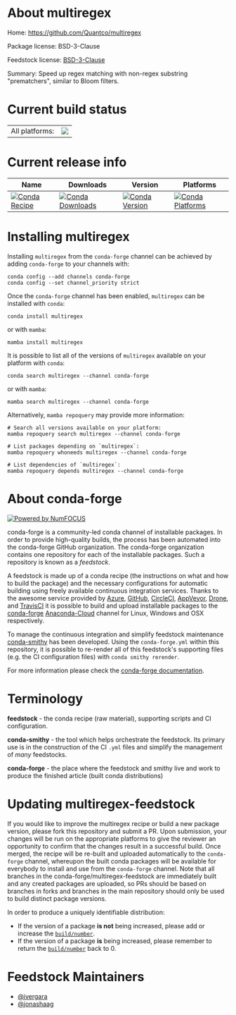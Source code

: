 About multiregex
================

Home: https://github.com/Quantco/multiregex

Package license: BSD-3-Clause

Feedstock license: [BSD-3-Clause](https://github.com/conda-forge/multiregex-feedstock/blob/main/LICENSE.txt)

Summary: Speed up regex matching with non-regex substring "prematchers", similar to Bloom filters.

Current build status
====================


<table><tr><td>All platforms:</td>
    <td>
      <a href="https://dev.azure.com/conda-forge/feedstock-builds/_build/latest?definitionId=16248&branchName=main">
        <img src="https://dev.azure.com/conda-forge/feedstock-builds/_apis/build/status/multiregex-feedstock?branchName=main">
      </a>
    </td>
  </tr>
</table>

Current release info
====================

| Name | Downloads | Version | Platforms |
| --- | --- | --- | --- |
| [![Conda Recipe](https://img.shields.io/badge/recipe-multiregex-green.svg)](https://anaconda.org/conda-forge/multiregex) | [![Conda Downloads](https://img.shields.io/conda/dn/conda-forge/multiregex.svg)](https://anaconda.org/conda-forge/multiregex) | [![Conda Version](https://img.shields.io/conda/vn/conda-forge/multiregex.svg)](https://anaconda.org/conda-forge/multiregex) | [![Conda Platforms](https://img.shields.io/conda/pn/conda-forge/multiregex.svg)](https://anaconda.org/conda-forge/multiregex) |

Installing multiregex
=====================

Installing `multiregex` from the `conda-forge` channel can be achieved by adding `conda-forge` to your channels with:

```
conda config --add channels conda-forge
conda config --set channel_priority strict
```

Once the `conda-forge` channel has been enabled, `multiregex` can be installed with `conda`:

```
conda install multiregex
```

or with `mamba`:

```
mamba install multiregex
```

It is possible to list all of the versions of `multiregex` available on your platform with `conda`:

```
conda search multiregex --channel conda-forge
```

or with `mamba`:

```
mamba search multiregex --channel conda-forge
```

Alternatively, `mamba repoquery` may provide more information:

```
# Search all versions available on your platform:
mamba repoquery search multiregex --channel conda-forge

# List packages depending on `multiregex`:
mamba repoquery whoneeds multiregex --channel conda-forge

# List dependencies of `multiregex`:
mamba repoquery depends multiregex --channel conda-forge
```


About conda-forge
=================

[![Powered by
NumFOCUS](https://img.shields.io/badge/powered%20by-NumFOCUS-orange.svg?style=flat&colorA=E1523D&colorB=007D8A)](https://numfocus.org)

conda-forge is a community-led conda channel of installable packages.
In order to provide high-quality builds, the process has been automated into the
conda-forge GitHub organization. The conda-forge organization contains one repository
for each of the installable packages. Such a repository is known as a *feedstock*.

A feedstock is made up of a conda recipe (the instructions on what and how to build
the package) and the necessary configurations for automatic building using freely
available continuous integration services. Thanks to the awesome service provided by
[Azure](https://azure.microsoft.com/en-us/services/devops/), [GitHub](https://github.com/),
[CircleCI](https://circleci.com/), [AppVeyor](https://www.appveyor.com/),
[Drone](https://cloud.drone.io/welcome), and [TravisCI](https://travis-ci.com/)
it is possible to build and upload installable packages to the
[conda-forge](https://anaconda.org/conda-forge) [Anaconda-Cloud](https://anaconda.org/)
channel for Linux, Windows and OSX respectively.

To manage the continuous integration and simplify feedstock maintenance
[conda-smithy](https://github.com/conda-forge/conda-smithy) has been developed.
Using the ``conda-forge.yml`` within this repository, it is possible to re-render all of
this feedstock's supporting files (e.g. the CI configuration files) with ``conda smithy rerender``.

For more information please check the [conda-forge documentation](https://conda-forge.org/docs/).

Terminology
===========

**feedstock** - the conda recipe (raw material), supporting scripts and CI configuration.

**conda-smithy** - the tool which helps orchestrate the feedstock.
                   Its primary use is in the construction of the CI ``.yml`` files
                   and simplify the management of *many* feedstocks.

**conda-forge** - the place where the feedstock and smithy live and work to
                  produce the finished article (built conda distributions)


Updating multiregex-feedstock
=============================

If you would like to improve the multiregex recipe or build a new
package version, please fork this repository and submit a PR. Upon submission,
your changes will be run on the appropriate platforms to give the reviewer an
opportunity to confirm that the changes result in a successful build. Once
merged, the recipe will be re-built and uploaded automatically to the
`conda-forge` channel, whereupon the built conda packages will be available for
everybody to install and use from the `conda-forge` channel.
Note that all branches in the conda-forge/multiregex-feedstock are
immediately built and any created packages are uploaded, so PRs should be based
on branches in forks and branches in the main repository should only be used to
build distinct package versions.

In order to produce a uniquely identifiable distribution:
 * If the version of a package **is not** being increased, please add or increase
   the [``build/number``](https://docs.conda.io/projects/conda-build/en/latest/resources/define-metadata.html#build-number-and-string).
 * If the version of a package **is** being increased, please remember to return
   the [``build/number``](https://docs.conda.io/projects/conda-build/en/latest/resources/define-metadata.html#build-number-and-string)
   back to 0.

Feedstock Maintainers
=====================

* [@ivergara](https://github.com/ivergara/)
* [@jonashaag](https://github.com/jonashaag/)

